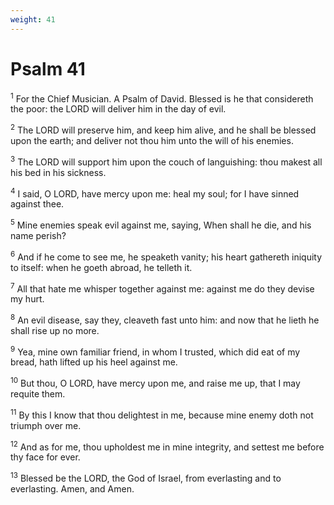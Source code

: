 ```yaml
---
weight: 41
---
```


# Psalm 41

<sup>1</sup> For the Chief Musician. A Psalm of David. Blessed is he that considereth the poor: the LORD will deliver him in the day of evil. 

<sup>2</sup> The LORD will preserve him, and keep him alive, and he shall be blessed upon the earth; and deliver not thou him unto the will of his enemies. 

<sup>3</sup> The LORD will support him upon the couch of languishing: thou makest all his bed in his sickness. 

<sup>4</sup> I said, O LORD, have mercy upon me: heal my soul; for I have sinned against thee. 

<sup>5</sup> Mine enemies speak evil against me, saying, When shall he die, and his name perish? 

<sup>6</sup> And if he come to see me, he speaketh vanity; his heart gathereth iniquity to itself: when he goeth abroad, he telleth it. 

<sup>7</sup> All that hate me whisper together against me: against me do they devise my hurt. 

<sup>8</sup> An evil disease, say they, cleaveth fast unto him: and now that he lieth he shall rise up no more. 

<sup>9</sup> Yea, mine own familiar friend, in whom I trusted, which did eat of my bread, hath lifted up his heel against me. 

<sup>10</sup> But thou, O LORD, have mercy upon me, and raise me up, that I may requite them. 

<sup>11</sup> By this I know that thou delightest in me, because mine enemy doth not triumph over me. 

<sup>12</sup> And as for me, thou upholdest me in mine integrity, and settest me before thy face for ever. 

<sup>13</sup> Blessed be the LORD, the God of Israel, from everlasting and to everlasting. Amen, and Amen. 


